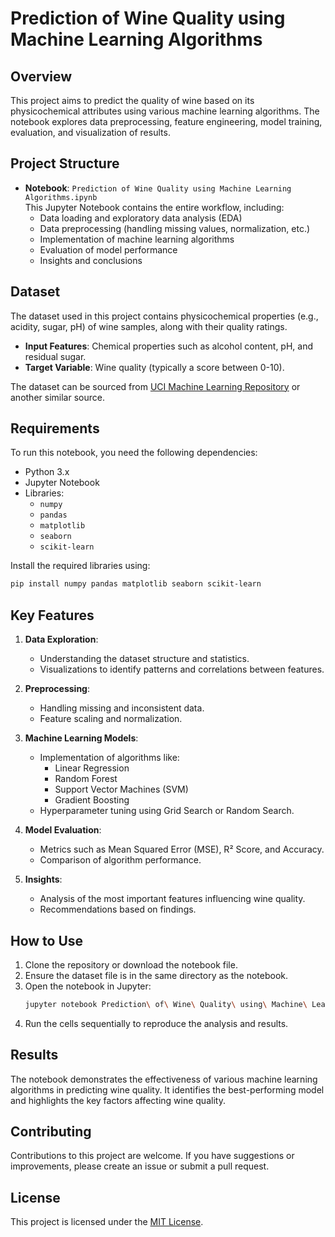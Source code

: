 # Prediction of Wine Quality using Machine Learning Algorithms

## Overview

This project aims to predict the quality of wine based on its physicochemical attributes using various machine learning algorithms. The notebook explores data preprocessing, feature engineering, model training, evaluation, and visualization of results.

## Project Structure

- **Notebook**: `Prediction of Wine Quality using Machine Learning Algorithms.ipynb`  
  This Jupyter Notebook contains the entire workflow, including:
  - Data loading and exploratory data analysis (EDA)
  - Data preprocessing (handling missing values, normalization, etc.)
  - Implementation of machine learning algorithms
  - Evaluation of model performance
  - Insights and conclusions

## Dataset

The dataset used in this project contains physicochemical properties (e.g., acidity, sugar, pH) of wine samples, along with their quality ratings.  
- **Input Features**: Chemical properties such as alcohol content, pH, and residual sugar.
- **Target Variable**: Wine quality (typically a score between 0-10).

The dataset can be sourced from [UCI Machine Learning Repository](https://archive.ics.uci.edu/ml/datasets/wine+quality) or another similar source.

## Requirements

To run this notebook, you need the following dependencies:

- Python 3.x
- Jupyter Notebook
- Libraries:
  - `numpy`
  - `pandas`
  - `matplotlib`
  - `seaborn`
  - `scikit-learn`

Install the required libraries using:
```bash
pip install numpy pandas matplotlib seaborn scikit-learn
```

## Key Features

1. **Data Exploration**:
   - Understanding the dataset structure and statistics.
   - Visualizations to identify patterns and correlations between features.

2. **Preprocessing**:
   - Handling missing and inconsistent data.
   - Feature scaling and normalization.

3. **Machine Learning Models**:
   - Implementation of algorithms like:
     - Linear Regression
     - Random Forest
     - Support Vector Machines (SVM)
     - Gradient Boosting
   - Hyperparameter tuning using Grid Search or Random Search.

4. **Model Evaluation**:
   - Metrics such as Mean Squared Error (MSE), R² Score, and Accuracy.
   - Comparison of algorithm performance.

5. **Insights**:
   - Analysis of the most important features influencing wine quality.
   - Recommendations based on findings.

## How to Use

1. Clone the repository or download the notebook file.
2. Ensure the dataset file is in the same directory as the notebook.
3. Open the notebook in Jupyter:
   ```bash
   jupyter notebook Prediction\ of\ Wine\ Quality\ using\ Machine\ Learning\ Algorithms.ipynb
4. Run the cells sequentially to reproduce the analysis and results.

## Results

The notebook demonstrates the effectiveness of various machine learning algorithms in predicting wine quality. It identifies the best-performing model and highlights the key factors affecting wine quality.

## Contributing

Contributions to this project are welcome. If you have suggestions or improvements, please create an issue or submit a pull request.

## License

This project is licensed under the [MIT License](https://github.com/ShreechandanaMettu/Machine-Learning/blob/38c4438d73e4f0de92fa366de5fcab5d3225aa11/LICENSE).
